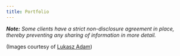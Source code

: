 ```yaml
---
title: Portfolio
---
```


_**Note:** Some clients have a strict non-disclosure agreement in place, thereby preventing any sharing of information in more detail._

(Images courtesy of [Lukasz Adam](https://lukaszadam.com/illustrations))
